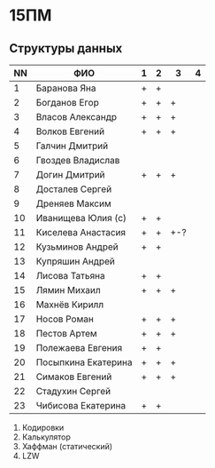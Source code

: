 # 15ПМ
## Структуры данных

| NN  | ФИО                   | 1   | 2   | 3   | 4   |
| --- | --------------------- | --- | --- | --- | --- |
| 1   | Баранова Яна          | +   | +   |     |     |
| 2   | Богданов Егор         | +   | +   | +   |     |
| 3   | Власов Александр      | +   | +   | +   |     |
| 4   | Волков Евгений        | +   | +   | +   |     |
| 5   | Галчин Дмитрий        |     |     |     |     |
| 6   | Гвоздев Владислав     |     |     |     |     |
| 7   | Догин Дмитрий         | +   | +   | +   |     |
| 8   | Досталев Сергей       |     |     |     |     |
| 9   | Дреняев Максим        |     |     |     |     |
| 10  | Иванищева Юлия (с)    | +   | +   |     |     |
| 11  | Киселева Анастасия    | +   | +   | +-? |     |
| 12  | Кузьминов Андрей      | +   | +   |     |     |
| 13  | Купряшин Андрей       |     |     |     |     |
| 14  | Лисова Татьяна        | +   | +   |     |     |
| 15  | Лямин Михаил          | +   | +   | +   |     |
| 16  | Махнёв Кирилл         |     |     |     |     |
| 17  | Носов Роман           | +   | +   | +   |     |
| 18  | Пестов Артем          | +   | +   | +   |     |
| 19  | Полежаева Евгения     | +   | +   |     |     |
| 20  | Посыпкина Екатерина   | +   | +   | +   |     |
| 21  | Симаков Евгений       | +   | +   | +   |     |
| 22  | Стадухин Сергей       |     |     |     |     |
| 23  | Чибисова Екатерина    | +   | +   |     |     |

1. Кодировки
2. Калькулятор
3. Хаффман (статический)
4. LZW


